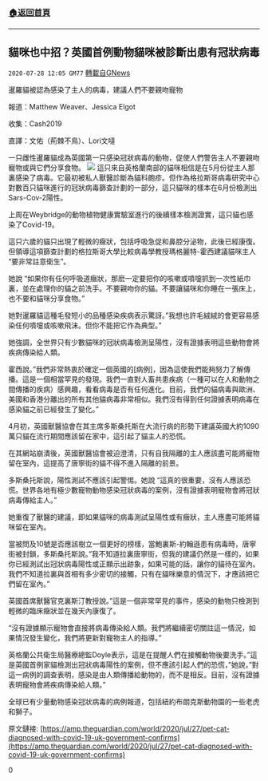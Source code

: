 ###  [:house:返回首頁](https://github.com/ourhimalayas/txt)
---

## 貓咪也中招？英國首例動物貓咪被診斷出患有冠狀病毒
`2020-07-28 12:05 GM77` [轉載自GNews](https://gnews.org/zh-hant/278451/)

暹羅貓被認為感染了主人的病毒，建議人們不要親吻寵物

報道：Matthew Weaver、Jessica Elgot

收集：Cash2019

直譯：文佑（荊棘不鳥）、Lori文噠

一只雌性暹羅貓成為英國第一只感染冠狀病毒的動物，促使人們警告主人不要親吻寵物或與它們分享食物。
![](https://s3.amazonaws.com/gnews-media-offload/wp-content/uploads/2020/07/28120049/8-4.png)
這只來自英格蘭南部的貓咪相信是在5月份從主人那裏感染了病毒。它最初被私人獸醫診斷為貓科皰疹。但作為格拉斯哥病毒研究中心對數百只貓咪進行的冠狀病毒篩查計劃的一部分，這只貓咪的樣本在6月份檢測出Sars-Cov-2陽性。

上周在Weybridge的動物植物健康實驗室進行的後續樣本檢測證實，這只貓也感染了Covid-19。

這只六歲的貓只出現了輕微的癥狀，包括呼吸急促和鼻腔分泌物，此後已經康復。但領導這項篩查計劃的格拉斯哥大學比較病毒學教授瑪格麗特-霍西建議貓咪主人 “要非常註意衛生”。

她說 “如果你有任何呼吸道癥狀，那麽一定要把你的咳嗽或噴嚏抓到一次性紙巾裏，並在處理你的貓之前洗手。不要親吻你的貓。不要讓貓咪和你睡在一張床上，也不要和貓咪分享食物。”

她對暹羅貓這種毛發短小的品種感染疾病表示驚訝。”我想也許毛絨絨的會更容易感染任何噴嚏或咳嗽飛沫。但你不能把它作為典型。”

她強調，全世界只有少數貓咪的冠狀病毒檢測呈陽性，沒有證據表明這些動物會將疾病傳染給人類。

霍西說。”我們非常熱衷於確定一個英國的[病例]，因為這使我們能夠努力了解傳播。這是一個相當罕見的發現。我們一直對人畜共患疾病（一種可以在人和動物之間傳播的疾病）感興趣，看看病毒是否有任何進化。目前，我們的貓病毒與歐洲、美國和香港分離出的所有其他貓病毒非常相似。我們沒有得到任何證據表明病毒在感染貓之前已經發生了變化。”

4月初，英國獸醫協會在其主席多斯桑托斯在大流行病的形勢下建議英國大約1090萬只貓在流行期間應該留在家中，這引起了貓主人的恐慌。

在其網站崩潰後，英國獸醫協會被迫澄清，只有自我隔離的主人應該盡可能將寵物留在室內，這提高了唐寧街的貓不得不進入隔離的前景。

多斯桑托斯說，陽性測試不應該引起警惕。她說 “這真的很重要，沒有人應該恐慌。世界各地有極少數寵物動物感染冠狀病毒的案例，沒有證據表明寵物會將冠狀病毒傳給主人。”

她重復了獸醫的建議，即如果貓咪的病毒測試呈陽性或有癥狀，主人應盡可能將貓咪留在室內。

當被問及10號是否應該樹立一個更好的榜樣，當鮑裏斯-約翰遜患有病毒時，唐寧街被封鎖，多斯桑托斯說。”我不知道拉裏唐寧街，但我的建議仍然是一樣的，如果你已經測試出冠狀病毒陽性或正顯示出跡象，如果可能的話，讓你的貓待在室內。我們不知道拉裏與首相有多少密切的接觸，只有在貓咪樂意的情況下，才應該把它們留在室內。”

英國首席獸醫官克裏斯汀教授說。”這是一個非常罕見的事件，感染的動物只檢測到輕微的臨床癥狀並在幾天內康復了。

“沒有證據顯示寵物會直接將病毒傳染給人類。我們將繼續密切關註這一情況，如果情況發生變化，我們將更新對寵物主人的指導。”

英格蘭公共衛生局醫療總監Doyle表示，這是在提醒人們在接觸動物後要洗手。”這是英國首例家貓檢測出冠狀病毒陽性的案例，但不應該引起人們的恐慌，”她說，”對這一病例的調查表明，感染是由人類傳播給動物的，而不是相反。目前，沒有證據表明寵物會將疾病傳染給人類。”

全球已有少量動物感染冠狀病毒的病例報道，包括紐約布朗克斯動物園的一些老虎和獅子。

原文鏈接:
[https://amp.theguardian.com/world/2020/jul/27/pet-cat-diagnosed-with-covid-19-uk-government-confirms](https://amp.theguardian.com/world/2020/jul/27/pet-cat-diagnosed-with-covid-19-uk-government-confirms)

0
